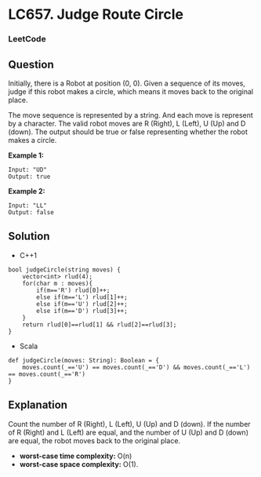 # LC657. Judge Route Circle 

### LeetCode

## Question

 Initially, there is a Robot at position (0, 0). Given a sequence of its moves, judge if this robot makes a circle, which means it moves back to the original place.

The move sequence is represented by a string. And each move is represent by a character. The valid robot moves are R (Right), L (Left), U (Up) and D (down). The output should be true or false representing whether the robot makes a circle.

**Example 1:**
```
Input: "UD"
Output: true
```

**Example 2:**
```
Input: "LL"
Output: false
```

## Solution

* C++1
```
bool judgeCircle(string moves) {
    vector<int> rlud(4);
    for(char m : moves){
        if(m=='R') rlud[0]++;
        else if(m=='L') rlud[1]++;
        else if(m=='U') rlud[2]++;
        else if(m=='D') rlud[3]++;
    }
    return rlud[0]==rlud[1] && rlud[2]==rlud[3];
}
```

* Scala
```
def judgeCircle(moves: String): Boolean = {
    moves.count(_=='U') == moves.count(_=='D') && moves.count(_=='L') == moves.count(_=='R')
}
```

## Explanation

Count the number of R (Right), L (Left), U (Up) and D (down). If the number of R (Right) and L (Left) are equal, and the number of U (Up) and D (down) are equal, the robot moves back to the original place.

* **worst-case time complexity:** O(n)
* **worst-case space complexity:** O(1).
